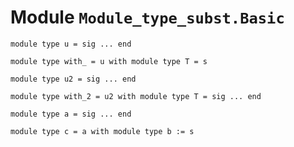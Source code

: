 
# Module `Module_type_subst.Basic`

```
module type u = sig ... end
```
```
module type with_ = u with module type T = s
```
```
module type u2 = sig ... end
```
```
module type with_2 = u2 with module type T = sig ... end
```
```
module type a = sig ... end
```
```
module type c = a with module type b := s
```